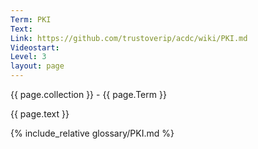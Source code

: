 ```yaml
---
Term: PKI
Text: 
Link: https://github.com/trustoverip/acdc/wiki/PKI.md
Videostart: 
Level: 3
layout: page
---
```


{{ page.collection }} - {{ page.Term }}

   {{ page.text }}

{% include_relative glossary/PKI.md %}
